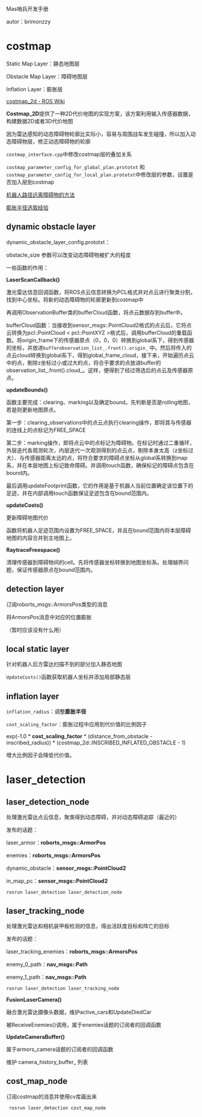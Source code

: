Mas哨兵开发手册

autor：brimonzzy







# costmap

Static Map Layer：静态地图层

Obstacle Map Layer：障碍地图层

Inflation Layer：膨胀层



[costmap_2d - ROS Wiki](http://wiki.ros.org/costmap_2d)

**Costmap_2D**提供了一种2D代价地图的实现方案，该方案利用输入传感器数据，构建数据2D或者3D代价地图

因为雷达感知的动态障碍物轮廓比实际小，容易与周围战车发生碰撞，所以加入动态障碍物层，修正动态障碍物的轮廓



`costmap_interface.cpp`中修改costmap层的叠加关系

`costmap_parameter_config_for_global_plan.prototxt` 和 `costmap_parameter_config_for_local_plan.prototxt`中修改层的参数，设置是否加入层到costmap



[机器人路径远离障碍物的方法](https://blog.csdn.net/qq_14977553/article/details/104362666)

[膨胀半径选取经验](https://blog.csdn.net/qq_41821678/article/details/125594451)



## dynamic obstacle layer

dynamic_obstacle_layer_config.prototxt：

obstacle_size 参数可以改变动态障碍物被扩大的程度



一些函数的作用：

**LaserScanCallback()**

激光雷达信息回调函数，将ROS点云信息转换为PCL格式并对点云进行聚类分割，找到中心坐标。将新的动态障碍物的轮廓更新到costmap中

再调用ObservationBuffer类的bufferCloud函数，将点云数据存到buffer中。

bufferCloud函数：当接收到sensor_msgs::PointCloud2格式的点云后，它将点云转换为pcl::PointCloud < pcl::PointXYZ >格式后，调用bufferCloud的重载函数。将origin_frame下的传感器原点（0，0，0）转换到global系下，得到传感器的坐标，并放进`bufferobservation_list_.front().origin_` 中。然后将传入的点云cloud转换到global系下，得到global_frame_cloud，接下来，开始遍历点云中的点，剔除z坐标过小或过大的点，将合乎要求的点放进buffer的observation_list_.front().cloud_。这样，便得到了经过筛选后的点云及传感器原点。

**updateBounds()**

函数主要完成：clearing、marking以及确定bound。先判断是否是rolling地图，若是则更新地图原点。

第一步：clearing_observations中的点云点执行clearing操作，即将其与传感器的连线上的点标记为FREE_SPACE

第二步：marking操作，即将点云中的点标记为障碍物。在标记时通过二重循环，外层迭代各观测轮次，内层迭代一次观测得到的点云点，剔除本身太高（z坐标过大）、与传感器距离太远的点，将符合要求的障碍点坐标从global系转换到map系，并在本层地图上标记致命障碍。并调用touch函数，确保标记的障碍点包含在 bound内。

最后调用updateFootprint函数，它的作用是基于机器人当前位置确定该位置下的足迹，并在内部调用touch函数保证足迹包含在bound范围内。

**updateCosts()**

更新障碍地图代价

函数将机器人足迹范围内设置为FREE_SPACE，并且在bound范围内将本层障碍地图的内容合并到主地图上。

**RaytraceFreespace()**

清理传感器到障碍物间的cell。先将传感器坐标转换到地图坐标系。处理越界问题，保证传感器原点在bound范围内。



## detection layer

订阅roborts_msgs::ArmorsPos类型的消息

将ArmorsPos消息中对应的位置膨胀

（暂时应该没有什么用）



## local static layer

针对机器人后方雷达扫描不到的部分加入静态地图

`UpdateCosts()`函数获取机器人坐标并添加局部静态层



## inflation layer

`inflation_radius`：调整**膨胀半径**



`cost_scaling_factor`：膨胀过程中应用到代价值的比例因子

exp(-1.0 * **cost_scaling_factor** * (distance_from_obstacle - inscribed_radius)) * (costmap_2d::INSCRIBED_INFLATED_OBSTACLE - 1)

增大比例因子会降低代价值。





# laser_detection

## laser_detection_node

处理激光雷达点云信息，聚类得到动态障碍，并对动态障碍追踪（最近的）



发布的话题：

laser_armor：**roborts_msgs::ArmorPos**

enemies：**roborts_msgs::ArmorsPos**

dynamic_obstacle：**sensor_msgs::PointCloud2**

in_map_pc：**sensor_msgs::PointCloud2**



```shell
rosrun laser_detection laser_detection_node
```



## laser_tracking_node

处理激光雷达和相机装甲板检测的信息，得出活跃度目标和阵亡的目标



发布的话题：

laser_tracking_enemies：**roborts_msgs::ArmorsPos**

enemy_0_path：**nav_msgs::Path**

enemy_1_path：**nav_msgs::Path**



```shell
rosrun laser_detection laser_tracking_node
```



**FusionLaserCamera()**

融合激光雷达摄像头数据，维护active_cars和UpdateDiedCar

被ReceiveEnemies()调用，属于enemies话题的订阅者的回调函数



**UpdateCameraBuffer()**

属于armors_camera话题的订阅者的回调函数

维护 camera_history_buffer_ 列表



## cost_map_node

订阅costmap的消息并使用cv库画出来

```shell
 rosrun laser_detection cost_map_node
```

